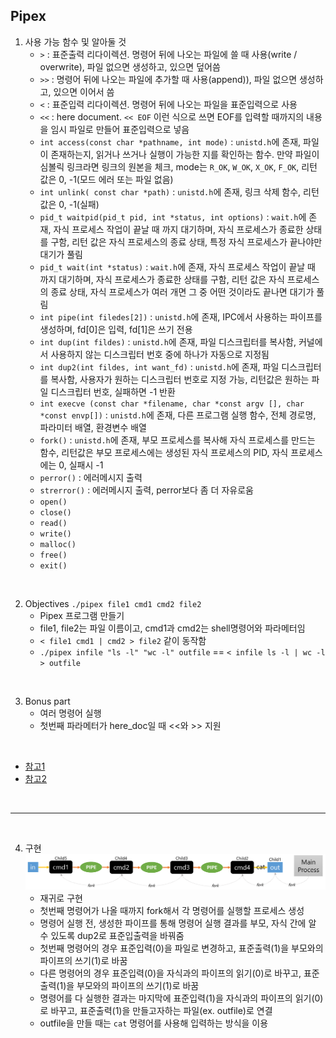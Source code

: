 ## Pipex

1. 사용 가능 함수 및 알아둘 것
	- `>` : 표준출력 리다이렉션. 명령어 뒤에 나오는 파일에 쓸 때 사용(write / overwrite), 파일 없으면 생성하고, 있으면 덮어씀
	- `>>` : 명령어 뒤에 나오는 파일에 추가할 때 사용(append)), 파일 없으면 생성하고, 있으면 이어서 씀
	- `<` : 표준입력 리다이렉션. 명령어 뒤에 나오는 파일을 표준입력으로 사용
	- `<<` : here document. `<< EOF` 이런 식으로 쓰면 EOF를 입력할 때까지의 내용을 임시 파일로 만들어 표준입력으로 넣음
	- `int access(const char *pathname, int mode)` : `unistd.h`에 존재, 파일이 존재하는지, 읽거나 쓰거나 실행이 가능한 지를 확인하는 함수. 만약 파일이 심볼릭 링크라면 링크의 원본을 체크, mode는 `R_OK`, `W_OK`, `X_OK`, `F_OK`, 리턴 값은 0, -1(모드 에러 또는 파일 없음)
	- `int unlink( const char *path)` : `unistd.h`에 존재, 링크 삭제 함수, 리턴 값은 0, -1(실패)
	- `pid_t waitpid(pid_t pid, int *status, int options)` : `wait.h`에 존재, 자식 프로세스 작업이 끝날 때 까지 대기하며, 자식 프로세스가 종료한 상태를 구함, 리턴 값은 자식 프로세스의 종료 상태, 특정 자식 프로세스가 끝나야만 대기가 풀림
	- `pid_t wait(int *status)` : `wait.h`에 존재, 자식 프로세스 작업이 끝날 때 까지 대기하며, 자식 프로세스가 종료한 상태를 구함, 리턴 값은 자식 프로세스의 종료 상태, 자식 프로세스가 여러 개면 그 중 어떤 것이라도 끝나면 대기가 풀림
	- `int pipe(int filedes[2])` : `unistd.h`에 존재, IPC에서 사용하는 파이프를 생성하며, fd[0]은 입력, fd[1]은 쓰기 전용
	- `int dup(int fildes)` : `unistd.h`에 존재, 파일 디스크립터를 복사함, 커널에서 사용하지 않는 디스크립터 번호 중에 하나가 자동으로 지정됨
	- `int dup2(int fildes, int want_fd)` : `unistd.h`에 존재, 파일 디스크립터를 복사함, 사용자가 원하는 디스크립터 번호로 지정 가능, 리턴값은 원하는 파일 디스크립터 번호, 실패하면 -1 반환
	- `int execve (const char *filename, char *const argv [], char *const envp[])` : `unistd.h`에 존재, 다른 프로그램 실행 함수, 전체 경로명, 파라미터 배열, 환경변수 배열
	- `fork()` : `unistd.h`에 존재, 부모 프로세스를 복사해 자식 프로세스를 만드는 함수, 리턴값은 부모 프로세스에는 생성된 자식 프로세스의 PID, 자식 프로세스에는 0, 실패시 -1
	- `perror()` : 에러메시지 출력
	- `strerror()` : 에러메시지 출력, perror보다 좀 더 자유로움
	- `open()`
	- `close()`
	- `read()`
	- `write()`
	- `malloc()`
	- `free()`
	- `exit()`


<br>

2. Objectives
	`./pipex file1 cmd1 cmd2 file2`
	- Pipex 프로그램 만들기
	- file1, file2는 파일 이름이고, cmd1과 cmd2는 shell명령어와 파라메터임
	- `< file1 cmd1 | cmd2 > file2` 같이 동작함
	- `./pipex infile "ls -l" "wc -l" outfile` == `< infile ls -l | wc -l > outfile`

<br>

3. Bonus part
	- 여러 명령어 실행
	- 첫번째 파라메터가 here_doc일 때 <<와 >> 지원

<br>

+ [참고1](https://ko.eyewated.com/exec-linux-%EB%AA%85%EB%A0%B9-unix-%EB%AA%85%EB%A0%B9/)
+ [참고2](https://shinb.tistory.com/405)

<br>

---

<br>

4. 구현
	<br><img src="./pipex.png">
	- 재귀로 구현
	- 첫번째 명령어가 나올 때까지 fork해서 각 명령어를 실행할 프로세스 생성
	- 명령어 실행 전, 생성한 파이프를 통해 명령어 실행 결과를 부모, 자식 간에 알 수 있도록 dup2로 표준입출력을 바꿔줌
	- 첫번째 명령어의 경우 표준입력(0)을 파일로 변경하고, 표준출력(1)을 부모와의 파이프의 쓰기(1)로 바꿈
	- 다른 명령어의 경우 표준입력(0)을 자식과의 파이프의 읽기(0)로 바꾸고, 표준출력(1)을 부모와의 파이프의 쓰기(1)로 바꿈
	- 명령어를 다 실행한 결과는 마지막에 표준입력(1)을 자식과의 파이프의 읽기(0)로 바꾸고, 표준출력(1)을 만들고자하는 파일(ex. outfile)로 연결
	- outfile을 만들 때는 `cat` 명령어를 사용해 입력하는 방식을 이용